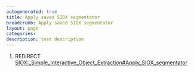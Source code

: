 ```yaml
---
autogenerated: true
title: Apply saved SIOX segmentator
breadcrumb: Apply saved SIOX segmentator
layout: page
categories: 
description: test description
---
```


1.  REDIRECT [SIOX:\_Simple\_Interactive\_Object\_Extraction\#Apply\_SIOX\_segmentator](SIOX__Simple_Interactive_Object_Extraction#Apply_SIOX_segmentator )
